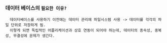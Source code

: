 ### 데이터 베이스의 `필요한 이유?`


      데이터베이스를 사용하기 이전에는 데이터 관리에 파일시스템 사용 -> 데이터를 각각의 파일 단위로 저장하게 됨.
      이렇게 되면 독립적인 어플리케이션과 상호 연동이 되어야 하는데, 데이터의 종속성, 중복성, 무결성에 문제가 생긴다.
      





